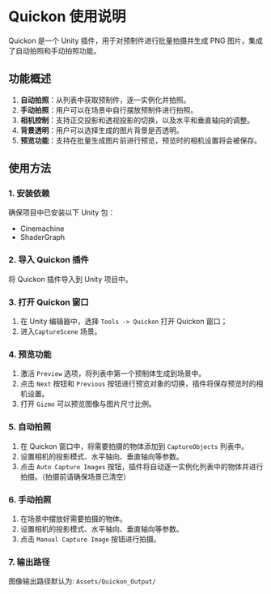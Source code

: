 # Quickon 使用说明

Quickon 是一个 Unity 插件，用于对预制件进行批量拍摄并生成 PNG 图片，集成了自动拍照和手动拍照功能。

## 功能概述

1. **自动拍照**：从列表中获取预制件，逐一实例化并拍照。
2. **手动拍照**：用户可以在场景中自行摆放预制件进行拍照。
3. **相机控制**：支持正交投影和透视投影的切换，以及水平和垂直轴向的调整。
4. **背景透明**：用户可以选择生成的图片背景是否透明。
5. **预览功能**：支持在批量生成图片前进行预览，预览时的相机设置将会被保存。

## 使用方法

### 1. 安装依赖

确保项目中已安装以下 Unity 包：

- Cinemachine
- ShaderGraph

### 2. 导入 Quickon 插件

将 Quickon 插件导入到 Unity 项目中。

### 3. 打开 Quickon 窗口

1. 在 Unity 编辑器中，选择 `Tools -> Quickon` 打开 Quickon 窗口；
2. 进入`CaptureScene` 场景。

### 4. 预览功能

1. 激活 `Preview` 选项，将列表中第一个预制体生成到场景中。
2. 点击 `Next` 按钮和 `Previous` 按钮进行预览对象的切换，插件将保存预览时的相机设置。
3. 打开 `Gizmo` 可以预览图像与图片尺寸比例。

### 5. 自动拍照

1. 在 Quickon 窗口中，将需要拍摄的物体添加到 `CaptureObjects` 列表中。
2. 设置相机的投影模式、水平轴向、垂直轴向等参数。
3. 点击 `Auto Capture Images` 按钮，插件将自动逐一实例化列表中的物体并进行拍摄。（拍摄前请确保场景已清空）

### 6. 手动拍照

1. 在场景中摆放好需要拍摄的物体。
2. 设置相机的投影模式、水平轴向、垂直轴向等参数。
3. 点击 `Manual Capture Image` 按钮进行拍摄。

### 7. 输出路径

图像输出路径默认为: `Assets/Quickon_Output/`